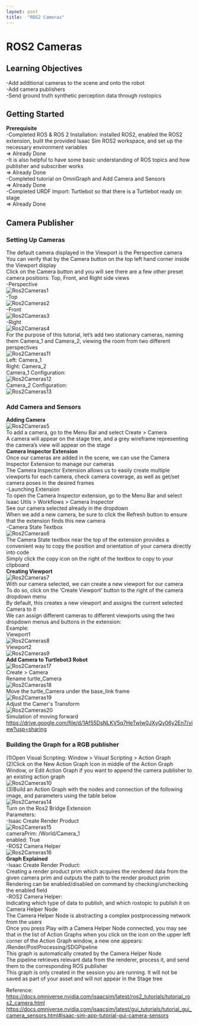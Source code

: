 ```yaml
---
layout: post
title:  "ROS2 Cameras"
---
```


# ROS2 Cameras
## Learning Objectives
-Add additional cameras to the scene and onto the robot <br/>
-Add camera publishers <br/>
-Send ground truth synthetic perception data through rostopics <br/>

## Getting Started
**Prerequisite** <br/>
-Completed ROS & ROS 2 Installation: installed ROS2, enabled the ROS2 extension, built the provided Isaac Sim ROS2 workspace, and set up the necessary environment variables <br/>
=> Already Done <br/>
-It is also helpful to have some basic understanding of ROS topics and how publisher and subscriber works <br/>
=> Already Done <br/>
-Completed tutorial on OmniGraph and Add Camera and Sensors <br/>
=> Already Done <br/>
-Completed URDF Import: Turtlebot so that there is a Turtlebot ready on stage <br/>
=> Already Done <br/>

## Camera Publisher
### Setting Up Cameras
The default camera displayed in the Viewport is the Perspective camera <br/>
You can verify that by the Camera button on the top left hand corner inside the Viewport display <br/>
Click on the Camera button and you will see there are a few other preset camera positions: Top, Front, and Right side views <br/>
-Perspective <br/>
![Ros2Cameras1](https://github.com/growingpenguin/growingpenguin.github.io/assets/110277903/abb70040-7e5d-4238-a66e-4e68f29c0f22) <br/>
-Top <br/>
![Ros2Cameras2](https://github.com/growingpenguin/growingpenguin.github.io/assets/110277903/728e4b7e-9a15-4247-9464-3dfc50a7ae19) <br/>
-Front <br/>
![Ros2Cameras3](https://github.com/growingpenguin/growingpenguin.github.io/assets/110277903/06296341-2684-463e-87d1-e600f60439ed) <br/>
-Right <br/>
![Ros2Cameras4](https://github.com/growingpenguin/growingpenguin.github.io/assets/110277903/39d50612-529b-4b7f-969f-d69140c59465) <br/>
For the purpose of this tutorial, let’s add two stationary cameras, naming them Camera_1 and Camera_2, viewing the room from two different perspectives <br/>
![Ros2Cameras11](https://github.com/growingpenguin/growingpenguin.github.io/assets/110277903/bc95192e-3d00-4ec6-8c89-a5852b01b362) <br/>
Left: Camera_1 <br/>
Right: Camera_2 <br/>
Camera_1 Configuration: <br/>
![Ros2Cameras12](https://github.com/growingpenguin/growingpenguin.github.io/assets/110277903/5cd4e16c-a463-48d1-8aaf-06e088f6777b) <br/>
Camera_2 Configuration: <br/>
![Ros2Cameras13](https://github.com/growingpenguin/growingpenguin.github.io/assets/110277903/bd3c4586-20fe-4b67-bc4c-bfd3105ee062) <br/>


### Add Camera and Sensors
**Adding Camera** <br/>
![Ros2Cameras5](https://github.com/growingpenguin/growingpenguin.github.io/assets/110277903/003c0c9c-9f15-4d27-adaa-8c03ee6cb32c) <br/>
To add a camera, go to the Menu Bar and select Create > Camera <br/>
A camera will appear on the stage tree, and a grey wireframe representing the camera’s view will appear on the stage <br/>
**Camera Inspector Extension** <br/>
Once our cameras are added in the scene, we can use the Camera Inspector Extension to manage our cameras <br/>
The Camera Inspector Extension allows us to easily create multiple viewports for each camera, check camera coverage, as well as get/set camera poses in the desired frames <br/>
-Launching Extension <br/>
To open the Camera Inspector extension, go to the Menu Bar and select Isaac Utils > Workflows > Camera Inspector <br/>
See our camera selected already in the dropdown<br/>
When we add a new camera, be sure to click the Refresh button to ensure that the extension finds this new camera <br/>
-Camera State Textbox <br/>
![Ros2Cameras6](https://github.com/growingpenguin/growingpenguin.github.io/assets/110277903/207bc329-68c4-4ff4-af2c-80d2ca2bd5ba) <br/>
The Camera State textbox near the top of the extension provides a convenient way to copy the position and orientation of your camera directly into code <br/>
Simply click the copy icon on the right of the textbox to copy to your clipboard <br/>
**Creating Viewport** <br/>
![Ros2Cameras7](https://github.com/growingpenguin/growingpenguin.github.io/assets/110277903/6fa5feb7-e8f2-4e97-986e-3cbe48877860) <br/>
With our camera selected, we can create a new viewport for our camera <br/>
To do so, click on the ‘Create Viewport’ button to the right of the camera dropdown menu <br/>
By default, this creates a new viewport and assigns the current selected Camera to it <br/>
We can assign different cameras to different viewports using the two dropdown menus and buttons in the extension: <br/>
Example: <br/>
Viewport1 <br/>
![Ros2Cameras8](https://github.com/growingpenguin/growingpenguin.github.io/assets/110277903/5a320427-7acc-4377-b14b-60fc5ed2351f) <br/>
Viewport2 <br/>
![Ros2Cameras9](https://github.com/growingpenguin/growingpenguin.github.io/assets/110277903/c2ec473f-8256-4a2c-b964-e246746742eb) <br/>
**Add Camera to Turtlebot3 Robot** <br/>
![Ros2Cameras17](https://github.com/growingpenguin/growingpenguin.github.io/assets/110277903/13614508-7606-42fd-ac5a-0879a31cefe8) <br/>
Create > Camera <br/>
Rename turtle_Camera <br/>
![Ros2Cameras18](https://github.com/growingpenguin/growingpenguin.github.io/assets/110277903/2ec88932-9fa4-41db-b510-96f9eafae93f) <br/>
Move the turtle_Camera under the base_link frame <br/>
![Ros2Cameras19](https://github.com/growingpenguin/growingpenguin.github.io/assets/110277903/ccd6d917-9789-4872-9ecb-191a6d96b880) <br/>
Adjust the Camer's Transform <br/>
![Ros2Cameras20](https://github.com/growingpenguin/growingpenguin.github.io/assets/110277903/77da17cc-0526-4a84-880d-63a88651fbf6) <br/>
Simulation of moving forward  <br/>
https://drive.google.com/file/d/1Af55DsNLKV5q7HeTwIw0JXyQy06y2En7/view?usp=sharing <br/>




### Building the Graph for a RGB publisher
(1)Open Visual Scripting: Window > Visual Scripting > Action Graph <br/>
(2)Click on the New Action Graph Icon in middle of the Action Graph Window, or Edit Action Graph if you want to append the camera publisher to an existing action graph <br/>
![Ros2Cameras10](https://github.com/growingpenguin/growingpenguin.github.io/assets/110277903/583391b5-4aa4-4c13-a430-d4009e48545a) <br/>
(3)Build an Action Graph with the nodes and connection of the following image, and parameters using the table below <br/>
![Ros2Cameras14](https://github.com/growingpenguin/growingpenguin.github.io/assets/110277903/f057e189-d5d0-4d1a-b7a2-5a57f2408928) <br/>
Turn on the Ros2 Bridge Extension <br/>
Parameters: <br/>
-Isaac Create Render Product <br/>
![Ros2Cameras15](https://github.com/growingpenguin/growingpenguin.github.io/assets/110277903/78f0a2f3-9d3c-41ea-93e6-c7530091e88c) <br/>
cameraPrim: /World/Camera_1 <br/>
enabled: True <br/>
-ROS2 Camera Helper <br/>
![Ros2Cameras16](https://github.com/growingpenguin/growingpenguin.github.io/assets/110277903/2d1bd1a8-e666-47ef-9120-ff6e969eb53d) <br/>
**Graph Explained** <br/>
-Isaac Create Render Product: <br/>
Creating a render product prim which acquires the rendered data from the given camera prim and outputs the path to the render product prim <br/>
Rendering can be enabled/disabled on command by checking/unchecking the enabled field <br/>
-ROS2 Camera Helper: <br/>
Indicating which type of data to publish, and which rostopic to publish it on <br/>
Camera Helper Node <br/>
The Camera Helper Node is abstracting a complex postprocessing network from the users <br/>
Once you press Play with a Camera Helper Node connected, you may see that in the list of Action Graphs when you click on the icon on the upper left corner of the Action Graph window, a new one appears: /Render/PostProcessing/SDGPipeline <br/>
This graph is automatically created by the Camera Helper Node <br/>
The pipeline retrieves relevant data from the renderer, process it, and send them to the corresponding ROS publisher <br/>
This graph is only created in the session you are running. It will not be saved as part of your asset and will not appear in the Stage tree <br/>






Reference: <br/>
https://docs.omniverse.nvidia.com/isaacsim/latest/ros2_tutorials/tutorial_ros2_camera.html <br/>
https://docs.omniverse.nvidia.com/isaacsim/latest/gui_tutorials/tutorial_gui_camera_sensors.html#isaac-sim-app-tutorial-gui-camera-sensors <br/>
